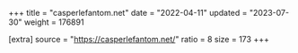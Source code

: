 +++
title = "casperlefantom.net"
date = "2022-04-11"
updated = "2023-07-30"
weight = 176891

[extra]
source = "https://casperlefantom.net/"
ratio = 8
size = 173
+++
